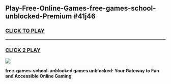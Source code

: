 
## Play-Free-Online-Games-free-games-school-unblocked-Premium #41j46
<h3>
<a href="https://premium.freeplayer.one?title=free-games-school-unblocked&ref=8M">CLICK TO PLAY</a></h3>
<hr>

<h3>
<a href="https://premium.freeplayer.one?title=free-games-school-unblocked&ref=8M">CLICK 2 PLAY</a>
  
</h3>

<a href="https://premium.freeplayer.one?title=free-games-school-unblocked&ref=8M"><img src="https://clearcache.store/games.png"></a>


**free-games-school-unblocked games unblocked: Your Gateway to Fun and Accessible Online Gaming**
